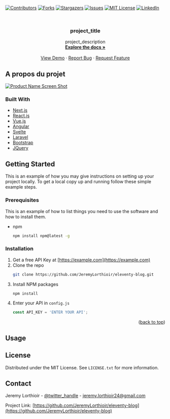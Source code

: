 <div id="top"></div>

[![Contributors][contributors-shield]][contributors-url]
[![Forks][forks-shield]][forks-url]
[![Stargazers][stars-shield]][stars-url]
[![Issues][issues-shield]][issues-url]
[![MIT License][license-shield]][license-url]
[![LinkedIn][linkedin-shield]][linkedin-url]



<!-- PROJECT LOGO -->
<br />
<div align="center">

<h3 align="center">project_title</h3>

  <p align="center">
    project_description
    <br />
    <a href="https://github.com/JeremyLorthioir/eleventy-blog"><strong>Explore the docs »</strong></a>
    <br />
    <br />
    <a href="https://github.com/JeremyLorthioir/eleventy-blog">View Demo</a>
    ·
    <a href="https://github.com/JeremyLorthioir/eleventy-blog/issues">Report Bug</a>
    ·
    <a href="https://github.com/JeremyLorthioir/eleventy-blog/issues">Request Feature</a>
  </p>
</div>


<!-- ABOUT THE PROJECT -->
## A propos du projet

[![Product Name Screen Shot][product-screenshot]](https://jerem-dev.vercel.app/)



### Built With

* [Next.js](https://nextjs.org/)
* [React.js](https://reactjs.org/)
* [Vue.js](https://vuejs.org/)
* [Angular](https://angular.io/)
* [Svelte](https://svelte.dev/)
* [Laravel](https://laravel.com)
* [Bootstrap](https://getbootstrap.com)
* [JQuery](https://jquery.com)


<!-- GETTING STARTED -->
## Getting Started

This is an example of how you may give instructions on setting up your project locally.
To get a local copy up and running follow these simple example steps.

### Prerequisites

This is an example of how to list things you need to use the software and how to install them.
* npm
  ```sh
  npm install npm@latest -g
  ```

### Installation

1. Get a free API Key at [https://example.com](https://example.com)
2. Clone the repo
   ```sh
   git clone https://github.com/JeremyLorthioir/eleventy-blog.git
   ```
3. Install NPM packages
   ```sh
   npm install
   ```
4. Enter your API in `config.js`
   ```js
   const API_KEY = 'ENTER YOUR API';
   ```

<p align="right">(<a href="#top">back to top</a>)</p>



<!-- USAGE EXAMPLES -->
## Usage

<!-- LICENSE -->
## License

Distributed under the MIT License. See `LICENSE.txt` for more information.



<!-- CONTACT -->
## Contact

Jeremy Lorthioir - [@twitter_handle](https://twitter.com/phyrohy) - jeremy.lorthioir24@gmail.com

Project Link: [https://github.com/JeremyLorthioir/eleventy-blog](https://github.com/JeremyLorthioir/eleventy-blog)

<!-- MARKDOWN LINKS & IMAGES -->
[contributors-shield]: https://img.shields.io/github/contributors/JeremyLorthioir/eleventy-blog.svg?style=for-the-badge
[contributors-url]: https://github.com/JeremyLorthioir/eleventy-blog/graphs/contributors
[forks-shield]: https://img.shields.io/github/forks/JeremyLorthioir/eleventy-blog.svg?style=for-the-badge
[forks-url]: https://github.com/JeremyLorthioir/eleventy-blog/network/members
[stars-shield]: https://img.shields.io/github/stars/JeremyLorthioir/eleventy-blog.svg?style=for-the-badge
[stars-url]: https://github.com/JeremyLorthioir/eleventy-blog/stargazers
[issues-shield]: https://img.shields.io/github/issues/JeremyLorthioir/eleventy-blog.svg?style=for-the-badge
[issues-url]: https://github.com/JeremyLorthioir/eleventy-blog/issues
[license-shield]: https://img.shields.io/github/license/JeremyLorthioir/eleventy-blog.svg?style=for-the-badge
[license-url]: https://github.com/JeremyLorthioir/eleventy-blog/blob/master/LICENSE.txt
[linkedin-shield]: https://img.shields.io/badge/-LinkedIn-black.svg?style=for-the-badge&logo=linkedin&colorB=555
[linkedin-url]: https://linkedin.com/in/linkedin_username
[product-screenshot]: images/screenshot.png